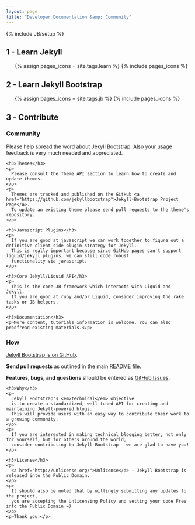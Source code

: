 ```yaml
---
layout: page
title: "Developer Documentation &amp; Community"
---
```

{% include JB/setup %}

## 1 - Learn Jekyll

<ul class="thumbnails">
  {% assign pages_icons = site.tags.learn %}
  {% include pages_icons %}
</ul>

## 2 - Learn Jekyll Bootstrap

<ul class="thumbnails">
  {% assign pages_icons = site.tags.jb %}  
  {% include pages_icons %}
</ul>

## 3 - Contribute

<div class="row">
  <div class="span6">
    <h3>Community</h3>
    <p>
      Please help spread the word about Jekyll Bootstrap.
      Also your usage feedback is very much needed and appreciated.
    </p>
    
    <h3>Themes</h3>
    <p>
      Please consult the Theme API section to learn how to create and update themes.
    </p>
    <p>
      Themes are tracked and published on the GitHub <a href="https://github.com/jekyllbootstrap">Jekyll-Bootstrap Project Page</a>.
      To update an existing theme please send pull requests to the theme's repository.
    </p>

    <h3>Javascript Plugins</h3>
    <p>
      If you are good at javascript we can work together to figure out a definitive client-side plugin strategy for Jekyll.
      This is really important because since GitHub pages can't support liquid/jekyll plugins, we can still code robust 
      functionality via javascript.
    </p>
    
    <h3>Core Jekyll/Liquid API</h3>
    <p>
      This is the core JB framework which interacts with Liquid and Jekyll.
      If you are good at ruby and/or Liquid, consider improving the rake tasks or JB helpers.
    </p>
    
    <h3>Documentation</h3>
    <p>More content, tutorials information is welcome. You can also proofread existing materials.</p>
  </div>
  <div class="span5 offset1">
    <h3>How</h3>
    <p><a href="https://github.com/plusjade/jekyll-bootstrap">Jekyll Bootstrap is on GitHub</a>.</p>
    <p><strong>Send pull requests</strong> as outlined in the main <a href="https://github.com/plusjade/jekyll-bootstrap#readme">README file</a>.</p>
    <p><strong>Features, bugs, and questions</strong> should be entered as <a href="https://github.com/plusjade/jekyll-bootstrap/issues">GitHub Issues</a>.</p>
    
    <h3>Why</h3>
    <p>
      Jekyll Bootstrap's <em>technical</em> objective
      is to create a standardized, well-tuned API for creating and maintaining Jekyll-powered blogs.
      This will provide users with an easy way to contribute their work to a growing community.
    </p>
    <p>
      If you are interested in making technical blogging better, not only for yourself, but for others around the world,
      consider contributing to Jekyll Bootstrap - we are glad to have you!
    </p>

    <h3>License</h3>
    <p>
      <a href="http://unlicense.org/">Unlicense</a> - Jekyll Bootstrap is released into the Public Domain. 
    </p>
    <p>
      It should also be noted that by willingly submitting any updates to the project,
      you are accepting the Unlicensing Policy and setting your code Free into the Public Domain =)
    </p>    
    <p>Thank you.</p>
  </div>
</div>